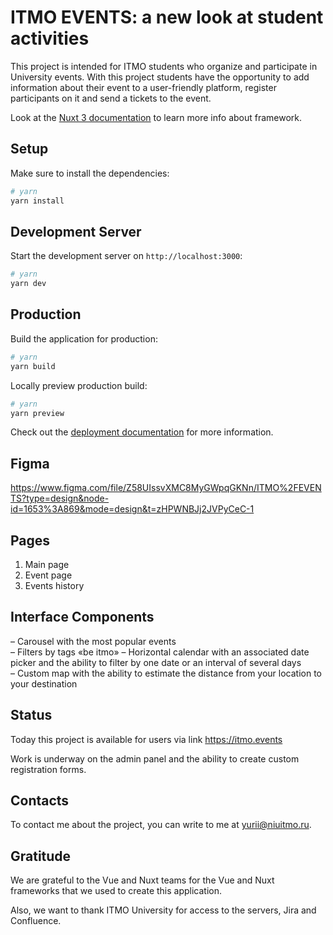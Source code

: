 # ITMO EVENTS: a new look at student activities

This project is intended for ITMO students who organize and participate in University events.
With this project students have the opportunity to add information about their event to a user-friendly platform,
register participants on it and send a tickets to the event.  


Look at the [Nuxt 3 documentation](https://nuxt.com/docs/getting-started/introduction) to learn more info about framework.

## Setup

Make sure to install the dependencies:

```bash
# yarn
yarn install
```

## Development Server

Start the development server on `http://localhost:3000`:

```bash
# yarn
yarn dev
```

## Production

Build the application for production:

```bash
# yarn
yarn build
```

Locally preview production build:

```bash
# yarn
yarn preview
```

Check out the [deployment documentation](https://nuxt.com/docs/getting-started/deployment) for more information.

## Figma

https://www.figma.com/file/Z58UIssvXMC8MyGWpqGKNn/ITMO%2FEVENTS?type=design&node-id=1653%3A869&mode=design&t=zHPWNBJj2JVPyCeC-1

## Pages

1. Main page
2. Event page
3. Events history

## Interface Components

– Carousel with the most popular events  
– Filters by tags «be itmo» 
– Horizontal calendar with an associated date picker and the ability to filter by one date or an interval of several days  
– Custom map with the ability to estimate the distance from your location to your destination  

## Status

Today this project is available for users via link https://itmo.events 

Work is underway on the admin panel and the ability to create custom registration forms.

## Contacts

To contact me about the project, you can write to me at yurii@niuitmo.ru.

## Gratitude

We are grateful to the Vue and Nuxt teams for the Vue and Nuxt frameworks that we used to create this application.


Also, we want to thank ITMO University for access to the servers, Jira and Confluence.